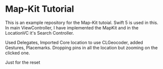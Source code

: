 # Map-Kit Tutorial
This is an example repository for the Map-Kit tutoial.
Swift 5 is used in this.
In main ViewController, I have implemented the MapKit and in the LocationVC it's Search Controller.

Used Delegates, Imported Core location to use CLGeocoder, added Gestures, Placemarks.
Dropping pins in all the location but zooming on the clicked one.

Just for the reset
